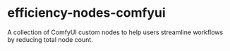 # efficiency-nodes-comfyui
A collection of ComfyUI custom nodes to help users streamline workflows by reducing total node count.
